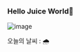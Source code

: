 ### Hello Juice World👋

![image](https://user-images.githubusercontent.com/26542929/89368770-49c3a680-d717-11ea-9d59-79dfbfd2fbd5.png)

오늘의 날씨 : 🌧


<!--
**yoonjoohye/yoonjoohye** is a ✨ _special_ ✨ repository because its `README.md` (this file) appears on your GitHub profile.

Here are some ideas to get you started:

- 🔭 I’m currently working on ...
- 🌱 I’m currently learning ...
- 👯 I’m looking to collaborate on ...
- 🤔 I’m looking for help with ...
- 💬 Ask me about ...
- 📫 How to reach me: ...
- 😄 Pronouns: ...
- ⚡ Fun fact: ...
-->
